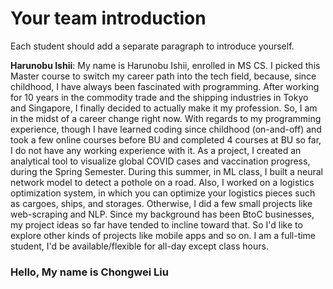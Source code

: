# Your team introduction 
 Each student should add a separate paragraph to introduce yourself. 

<b>Harunobu Ishii</b>: My name is Harunobu Ishii, enrolled in MS CS. I picked this Master course to switch my career path into the tech field, because, since childhood, I have always been fascinated with programming. After working for 10 years in the commodity trade and the shipping industries in Tokyo and Singapore, I finally decided to actually make it my profession. So, I am in the midst of a career change right now. With regards to my programming experience, though I have learned coding since childhood (on-and-off) and took a few online courses before BU and completed 4 courses at BU so far, I do not have any working experience with it. As a project, I created an analytical tool to visualize global COVID cases and vaccination progress, during the Spring Semester. During this summer, in ML class, I built a neural network model to detect a pothole on a road. Also, I worked on a logistics optimization system, in which you can optimize your logistics pieces such as cargoes, ships, and storages. Otherwise, I did a few small projects like web-scraping and NLP. Since my background has been BtoC businesses, my project ideas so far have tended to incline toward that. So I'd like to explore other kinds of projects like mobile apps and so on. I am a full-time student, I'd be available/flexible for all-day except class hours.

<h3>Hello, My name is Chongwei Liu</h3>